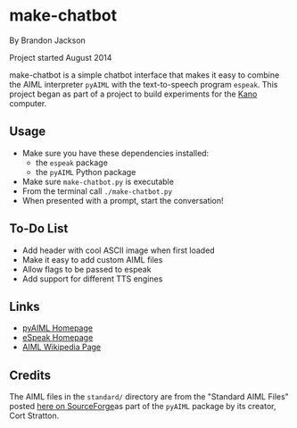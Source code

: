 make-chatbot
============

By Brandon Jackson

Project started August 2014

make-chatbot is a simple chatbot interface that makes it easy to combine the AIML interpreter `pyAIML` with the text-to-speech program `espeak`. This project began as part of a project to build experiments for the [Kano](http://kano.me) computer.

Usage
-----

- Make sure you have these dependencies installed:
	- the `espeak` package
	- the `pyAIML` Python package
- Make sure `make-chatbot.py` is executable
- From the terminal call `./make-chatbot.py`
- When presented with a prompt, start the conversation!

To-Do List
----------

- Add header with cool ASCII image when first loaded
- Make it easy to add custom AIML files
- Allow flags to be passed to espeak
- Add support for different TTS engines

Links
-----

- [pyAIML Homepage](http://pyaiml.sourceforge.net/)
- [eSpeak Homepage](http://espeak.sourceforge.net/)
- [AIML Wikipedia Page](http://en.wikipedia.org/wiki/AIML)

Credits
-------

The AIML files in the `standard/` directory are from the "Standard AIML Files" posted [here on SourceForge](http://sourceforge.net/projects/pyaiml/files/Other%20Files/Standard%20AIML%20set/standard-aiml.zip/download)as part of the `pyAIML` package by its creator, Cort Stratton.